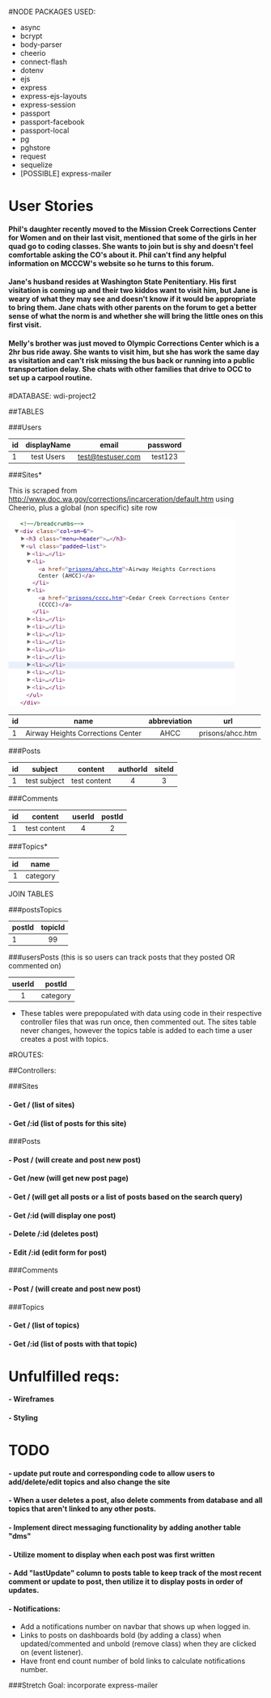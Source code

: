 #NODE PACKAGES USED:
- async
- bcrypt
- body-parser
- cheerio
- connect-flash
- dotenv
- ejs
- express
- express-ejs-layouts
- express-session
- passport
- passport-facebook
- passport-local
- pg
- pghstore
- request
- sequelize
- [POSSIBLE] express-mailer

# User Stories

#### Phil's daughter recently moved to the Mission Creek Corrections Center for Women and on their last visit, mentioned that some of the girls in her quad go to coding classes. She wants to join but is shy and doesn't feel comfortable asking the CO's about it. Phil can't find any helpful information on MCCCW's website so he turns to this forum.

#### Jane's husband resides at Washington State Penitentiary. His first visitation is coming up and their two kiddos want to visit him, but Jane is weary of what they may see and doesn't know if it would be appropriate to bring them. Jane chats with other parents on the forum to get a better sense of what the norm is and whether she will bring the little ones on this first visit.

#### Melly's brother was just moved to Olympic Corrections Center which is a 2hr bus ride away. She wants to visit him, but she has work the same day as visitation and can't risk missing the bus back or running into a public transportation delay. She chats with other families that drive to OCC to set up a carpool routine.

#DATABASE: wdi-project2

##TABLES

###Users

| id  | displayName | email             | password |
| --- |:-----------:| :----------------:| :-------:|
| 1   | test Users  | test@testuser.com | test123  |

###Sites*

This is scraped from http://www.doc.wa.gov/corrections/incarceration/default.htm using Cheerio, plus a global (non specific) site row

![DOM img](WDC_DOM.png)

|  id | name        |  abbreviation     |   url |
| --- |:-----------:| :----------------:| :-------:|
|  1  | Airway Heights Corrections Center | AHCC | prisons/ahcc.htm |


###Posts

|  id  |    subject   |    content        |  authorId  |  siteId |
| ---- |:------------:| :----------------:| :-------:| :------:|
|  1   | test subject | 	test content  |    4	 |		3  |

###Comments

|  id  |    content   |   userId |	postId	|
| ---- |:------------:| :-------:| :-------:|
|  1   | test content |    4	 |		2	|

###Topics*

|     id |  name     |
| :----: |:---------:|
|    1   |  category |

JOIN TABLES

###postsTopics

| postId |  topicId      |
| ------ |:-------------:|
|    1   |   99			 |

###usersPosts (this is so users can track posts that they posted OR commented on)

| userId |  postId   |
| :----: |:---------:|
|    1   |  category |


* These tables were prepopulated with data using code in their respective controller files that was run once, then commented out. The sites table never changes, however the topics table is added to each time a user creates a post with topics.

#ROUTES: 

##Controllers:

###Sites
#### - Get / (list of sites)
#### - Get /:id (list of posts for this site)


###Posts
#### - Post / (will create and post new post)
#### - Get /new (will get new post page)
#### - Get / (will get all posts or a list of posts based on the search query)
#### - Get /:id (will display one post)
#### - Delete /:id (deletes post)
#### - Edit /:id (edit form for post)

###Comments
#### - Post / (will create and post new post)

###Topics
#### - Get / (list of topics)
#### - Get /:id (list of posts with that topic)

# Unfulfilled reqs:

#### - Wireframes
#### - Styling

# TODO

#### - update put route and corresponding code to allow users to add/delete/edit topics and also change the site
#### - When a user deletes a post, also delete comments from database and all topics that aren't linked to any other posts.
#### - Implement direct messaging functionality by adding another table "dms"
#### - Utilize moment to display when each post was first written
#### - Add "lastUpdate" column to posts table to keep track of the most recent comment or update to post, then utilize it to display posts in order of updates.
#### - Notifications:
+ Add a notifications number on navbar that shows up when logged in. 
+ Links to posts on dashboards bold (by adding a class) when updated/commented and unbold (remove class) when they are clicked on (event listener).
+ Have front end count number of bold links to calculate notifications number.

###Stretch Goal: incorporate express-mailer



